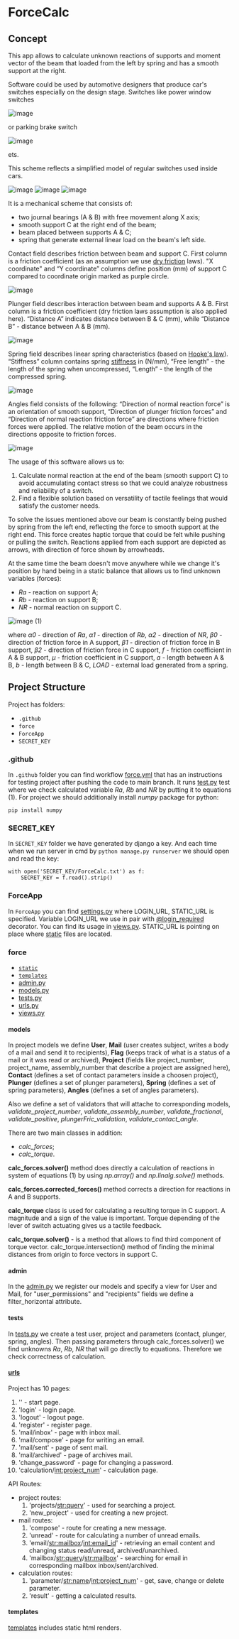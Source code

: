 # ForceCalc

## Concept

This app allows to calculate unknown reactions of supports and moment vector of the beam that loaded from the left by spring and has a smooth support at the right.

Software could be used by automotive designers that produce car's switches especially on the design stage. Switches like power window switches

![image](force/static/force/pictures/Power-Windows.jpg)

or parking brake switch

![image](force/static/force/pictures/electric-handbrake.jpg)

ets.

This scheme reflects a simplified model of regular switches used inside cars.

![image](force/static/force/pictures/Switch2_(copy).jpg)
![image](force/static/force/pictures/Switch2_zoom.png)
![image](force/static/force/pictures/mechanical_scheme.png)

It is a mechanical scheme that consists of:

 - two journal bearings (A & B) with free movement along X axis;
 - smooth support C at the right end of the beam;
 - beam placed between supports A & C; 
 - spring that generate external linear load on the beam's left side.

Contact field describes friction between beam and support C. First column is a friction coefficient (as an assumption we use [dry friction](https://en.wikipedia.org/wiki/Friction) laws). "X coordinate" and “Y coordinate” columns define position (mm) of support C compared to coordinate origin marked as purple circle.

![image](force/static/force/pictures/Contact.png)

Plunger field describes interaction between beam and supports A & B. First column is a friction coefficient (dry friction laws assumption is also applied here). “Distance A” indicates distance between B & C (mm), while “Distance B” - distance between A & B (mm).

![image](force/static/force/pictures/Plunger.png)

Spring field describes linear spring characteristics (based on [Hooke's law](https://en.wikipedia.org/wiki/Hooke%27s_law)). “Stiffness” column contains spring [stiffness](https://en.wikipedia.org/wiki/Stiffness) in (N/mm), “Free length” - the length of the spring when uncompressed, “Length” - the length of the compressed spring.

![image](force/static/force/pictures/Spring.png)

Angles field consists of the following:  “Direction of normal reaction force” is an orientation of smooth support, “Direction of plunger friction forces” and “Direction of normal reaction friction force” are directions where friction forces were applied. The relative motion of the beam occurs in the directions opposite to friction forces.

![image](force/static/force/pictures/Angles.png)

The usage of this software allows us to:
 1. Calculate normal reaction at the end of the beam (smooth support C) to avoid accumulating contact stress so that we could analyze robustness and reliability of a switch.
 2. Find a flexible solution based on versatility of tactile feelings that would satisfy the customer needs. 

To solve the issues mentioned above our beam is constantly being pushed by spring from the left end, reflecting the force to smooth support at the right end. This force creates haptic torque that could be felt while pushing or pulling the switch. Reactions applied from each support are depicted as arrows, with direction of force shown by arrowheads.

At the same time the beam doesn't move anywhere while we change it's position by hand being in a static balance that allows us to find unknown variables (forces):
 - _Ra_ - reaction on support A;
 - _Rb_ - reaction on support B;
 - _NR_ - normal reaction on support C.

![image](force/static/force/pictures/equations.png) \(1)

where _α0_ - direction of _Ra_, _α1_ - direction of _Rb_, _α2_ - direction of _NR_, _β0_ - direction of friction force in A support, _β1_ - direction of friction force in B support, _β2_ - direction of friction force in C support, _f_ - friction coefficient in A & B support, _μ_ - friction coefficient in C support, _a_ - length between A & B, _b_ - length between B & C, _LOAD_ - external load generated from a spring.

## Project Structure

Project has folders:
 - `.github`
 - `force`
 - `ForceApp`
 - `SECRET_KEY`

### .github

In `.github` folder you can find workflow [force.yml](.github/workflows/force.yml) that has an instructions for testing project after pushing the code to main branch. It runs [test.py](force/tests.py) test where we check calculated variable _Ra_, _Rb_ and _NR_ by putting it to equations \(1). For project we should additionally install _numpy_ package for python:
```
pip install numpy
```

### SECRET_KEY

In `SECRET_KEY` folder we have generated by django a key. And each time when we run server in cmd by `python manage.py runserver` we should open and read the key:
```
with open('SECRET_KEY/ForceCalc.txt') as f:
    SECRET_KEY = f.read().strip()
```

### ForceApp

In `ForceApp` you can find [settings.py](ForceApp/settings.py) where LOGIN_URL, STATIC_URL is specified. Variable LOGIN_URL we use in pair with [@login_required](https://docs.djangoproject.com/en/3.2/topics/auth/default/#django.contrib.auth.decorators.login_required) decorator. You can find its usage in [views.py](force/views.py). STATIC_URL is pointing on place where [static](force/static) files are located.

### force

 - [`static`](force/static)
 - [`templates`](force/templates)
 - [admin.py](force/admin.py)
 - [models.py](force/models.py)
 - [tests.py](force/tests.py)
 - [urls.py](force/urls.py)
 - [views.py](force/views.py)

#### models

In project models we define **User**, **Mail** (user creates subject, writes a body of a mail and send it to recipients), **Flag** (keeps track of what is a status of a mail or it was read or archived), **Project** (fields like project_number, project_name, assembly_number that describe a project are assigned here), **Contact** (defines a set of contact parameters inside a choosen project), **Plunger** (defines a set of plunger parameters), **Spring** (defines a set of spring parameters), **Angles** (defines a set of angles parameters).

Also we define a set of validators that will attache to corresponding models, _validate_project_number_, _validate_assembly_number_, _validate_fractional_, _validate_positive_, _plungerFric_validation_, _validate_contact_angle_.

There are two main classes in addition:
 - _calc_forces_;
 - _calc_torque_.

**calc_forces.solver()** method does directly a calculation of reactions in system of equations (1) by using _np.array()_ and _np.linalg.solve()_ methods. 

**calc_forces.corrected_forces()** method corrects a direction for reactions in A and B supports.

**calc_torque** class is used for calculating a resulting torque in C support. A magnitude and a sign of the value is important. Torque depending of the lever of switch actuating gives us a tactile feedback.

**calc_torque.solver()** - is a method that allows to find third component of torque vector. calc_torque.intersection() method of finding the minimal distances from origin to force vectors in support C.

#### admin

In the [admin.py](force/admin.py) we register our models and specify a view for User and Mail, for "user_permissions" and "recipients" fields we define a filter_horizontal attribute.

#### tests

In [tests.py](force/tests.py) we create a test user, project and parameters (contact, plunger, spring, angles). Then passing parameters through calc_forces.solver() we find unknowns _Ra_, _Rb_, _NR_ that will go directly to equations. Therefore we check correctness of calculation.

#### [urls](force/urls.py) 

Project has 10 pages:
 1. '' - start page.
 2. 'login' - login page.
 3. 'logout' - logout page.
 4. 'register' - register page.
 5. 'mail/inbox' - page with inbox mail.
 6. 'mail/compose' - page for writing an email.
 7. 'mail/sent' - page of sent mail.
 8. 'mail/archived' - page of archives mail.
 9. 'change_password' - page for changing a password.
 10. 'calculation/<int:project_num>' - calculation page.

API Routes:
 - project routes:
   1. 'projects/<str:query>' - used for searching a project.
   2. 'new_project' - used for creating a new project.
 - mail routes:
   1. 'compose' - route for creating a new message.
   2. 'unread' - route for calculating a number of unread emails.
   3. 'email/<str:mailbox>/<int:email_id>' - retrieving an email content and changing status read/unread, archived/unarchived.
   4. 'mailbox/<str:query>/<str:mailbox>' - searching for email in corresponding mailbox inbox/sent/archived.
 - calculation routes:
   1. 'parameter/<str:name>/<int:project_num>' - get, save, change or delete parameter.
   2. 'result' - getting a calculated results.

#### templates

[templates](force/templates) includes static html renders.

